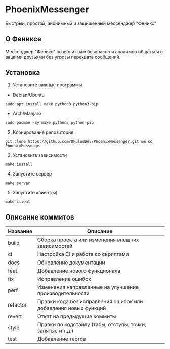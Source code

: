 # PhoenixMessenger
Быстрый, простой, анонимный и защищенный мессенджер "Феникс"

## О Фениксе

Мессенджер "Феникс" позволит вам безопасно и анонимно общаться с вашими друзьями без угрозы перехвата сообщений.

## Установка

 1. Установите важные программы

  + Debian/Ubuntu

  ```sudo apt install make python3 python3-pip```

  + Arch/Manjaro

  ```sudo pacman -Sy make python3 python-pip```

 2. Клонирование репозитория

 ```git clone https://github.com/OkulusDev/PhoenixMessenger.git && cd PhoenixMessenger```

 3. Установите зависимости

 ```make install```

 4. Запустите сервер

 ```make server```

 5. Запустите клиент(ы)

 ```make client```

## Описание коммитов

| Название | Описание                                                        |
|----------|-----------------------------------------------------------------|
| build	   | Сборка проекта или изменения внешних зависимостей               |
| ci       | Настройка CI и работа со скриптами                              |
| docs	   | Обновление документации                                         |
| feat	   | Добавление нового функционала                                   |
| fix	   | Исправление ошибок                                              |
| perf	   | Изменения направленные на улучшение производительности          |
| refactor | Правки кода без исправления ошибок или добавления новых функций |
| revert   | Откат на предыдущие коммиты                                     |
| style	   | Правки по кодстайлу (табы, отступы, точки, запятые и т.д.)      |
| test	   | Добавление тестов                                               |
